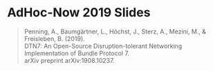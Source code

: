 # AdHoc-Now 2019 Slides

> Penning, A., Baumgärtner, L., Höchst, J., Sterz, A., Mezini, M., &
> Freisleben, B. (2019). \
> DTN7: An Open-Source Disruption-tolerant Networking Implementation of
> Bundle Protocol 7. \
> arXiv preprint arXiv:1908.10237.

